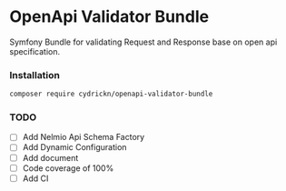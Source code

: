 # OpenApi Validator Bundle

Symfony Bundle for validating Request and Response base on open api specification.

### Installation

```bash
composer require cydrickn/openapi-validator-bundle
```

### TODO

- [ ] Add Nelmio Api Schema Factory
- [ ] Add Dynamic Configuration
- [ ] Add document
- [ ] Code coverage of 100%
- [ ] Add CI